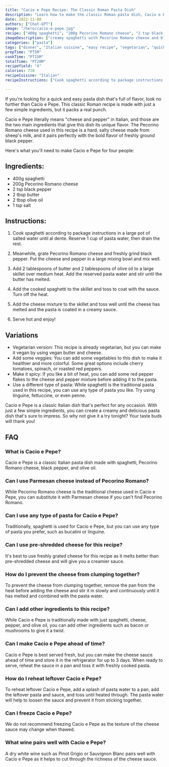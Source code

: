 ```yaml
---
title: "Cacio e Pepe Recipe: The Classic Roman Pasta Dish"
description: "Learn how to make the classic Roman pasta dish, Cacio e Pepe, with this easy-to-follow recipe. With just a few simple ingredients, you can create a creamy and delicious pasta dish that's perfect for any occasion."
date: 2022-11-08
authors: ["Chat-GPT"]
image: "/hero/cacio-e-pepe.jpg"
recipe: ["400g spaghetti", "200g Pecorino Romano cheese", "2 tsp black pepper", "2 tbsp butter", "2 tbsp olive oil", "1 tsp salt"]
imageDescription: ["creamy spaghetti with Pecorino Romano cheese and black pepper"]
categories: ["pasta"]
tags: ["dinner", "Italian cuisine", "easy recipe", "vegetarian", "quick recipe"]
prepTime: "PT5M"
cookTime: "PT15M"
totalTime: "PT20M"
recipeYield: "4"
calories: 720
recipeCuisine: "Italian"
recipeInstructions: ["Cook spaghetti according to package instructions in a large pot of salted water until al dente. Reserve 1 cup of pasta water, then drain the rest.", "Meanwhile, grate Pecorino Romano cheese and freshly grind black pepper. Put the cheese and pepper in a large mixing bowl and mix well.", "Add 2 tablespoons of butter and 2 tablespoons of olive oil to a large skillet over medium heat. Add the reserved pasta water and stir until the butter has melted.", "Add the cooked spaghetti to the skillet and toss to coat with the sauce. Turn off the heat.", "Add the cheese mixture to the skillet and toss well until the cheese has melted and the pasta is coated in a creamy sauce.", "Serve hot and enjoy!"]

---
```


If you're looking for a quick and easy pasta dish that's full of flavor, look no further than Cacio e Pepe. This classic Roman recipe is made with just a few simple ingredients, but it packs a real punch.

Cacio e Pepe literally means "cheese and pepper" in Italian, and those are the two main ingredients that give this dish its unique flavor. The Pecorino Romano cheese used in this recipe is a hard, salty cheese made from sheep's milk, and it pairs perfectly with the bold flavor of freshly ground black pepper.

Here's what you'll need to make Cacio e Pepe for four people:

## Ingredients:

- 400g spaghetti
- 200g Pecorino Romano cheese
- 2 tsp black pepper
- 2 tbsp butter
- 2 tbsp olive oil
- 1 tsp salt

## Instructions:

1. Cook spaghetti according to package instructions in a large pot of salted water until al dente. Reserve 1 cup of pasta water, then drain the rest.

2. Meanwhile, grate Pecorino Romano cheese and freshly grind black pepper. Put the cheese and pepper in a large mixing bowl and mix well.

3. Add 2 tablespoons of butter and 2 tablespoons of olive oil to a large skillet over medium heat. Add the reserved pasta water and stir until the butter has melted.

4. Add the cooked spaghetti to the skillet and toss to coat with the sauce. Turn off the heat.

5. Add the cheese mixture to the skillet and toss well until the cheese has melted and the pasta is coated in a creamy sauce.

6. Serve hot and enjoy!

## Variations

- Vegetarian version: This recipe is already vegetarian, but you can make it vegan by using vegan butter and cheese.
- Add some veggies: You can add some vegetables to this dish to make it healthier and more colorful. Some great options include cherry tomatoes, spinach, or roasted red peppers.
- Make it spicy: If you like a bit of heat, you can add some red pepper flakes to the cheese and pepper mixture before adding it to the pasta.
- Use a different type of pasta: While spaghetti is the traditional pasta used in this recipe, you can use any type of pasta you like. Try using linguine, fettuccine, or even penne.

Cacio e Pepe is a classic Italian dish that's perfect for any occasion. With just a few simple ingredients, you can create a creamy and delicious pasta dish that's sure to impress. So why not give it a try tonight? Your taste buds will thank you!

## FAQ

### What is Cacio e Pepe?

Cacio e Pepe is a classic Italian pasta dish made with spaghetti, Pecorino Romano cheese, black pepper, and olive oil.

### Can I use Parmesan cheese instead of Pecorino Romano?

While Pecorino Romano cheese is the traditional cheese used in Cacio e Pepe, you can substitute it with Parmesan cheese if you can't find Pecorino Romano.

### Can I use any type of pasta for Cacio e Pepe?

Traditionally, spaghetti is used for Cacio e Pepe, but you can use any type of pasta you prefer, such as bucatini or linguine.

### Can I use pre-shredded cheese for this recipe?

It's best to use freshly grated cheese for this recipe as it melts better than pre-shredded cheese and will give you a creamier sauce.

### How do I prevent the cheese from clumping together?

To prevent the cheese from clumping together, remove the pan from the heat before adding the cheese and stir it in slowly and continuously until it has melted and combined with the pasta water.

### Can I add other ingredients to this recipe?

While Cacio e Pepe is traditionally made with just spaghetti, cheese, pepper, and olive oil, you can add other ingredients such as bacon or mushrooms to give it a twist.

### Can I make Cacio e Pepe ahead of time?

Cacio e Pepe is best served fresh, but you can make the cheese sauce ahead of time and store it in the refrigerator for up to 3 days. When ready to serve, reheat the sauce in a pan and toss it with freshly cooked pasta.

### How do I reheat leftover Cacio e Pepe?

To reheat leftover Cacio e Pepe, add a splash of pasta water to a pan, add the leftover pasta and sauce, and toss until heated through. The pasta water will help to loosen the sauce and prevent it from sticking together.

### Can I freeze Cacio e Pepe?

We do not recommend freezing Cacio e Pepe as the texture of the cheese sauce may change when thawed.

### What wine pairs well with Cacio e Pepe?

A dry white wine such as Pinot Grigio or Sauvignon Blanc pairs well with Cacio e Pepe as it helps to cut through the richness of the cheese sauce.